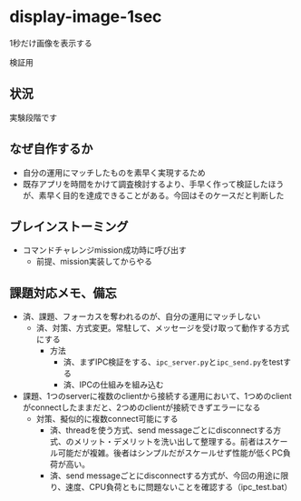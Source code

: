 # display-image-1sec
1秒だけ画像を表示する

検証用

## 状況
実験段階です

## なぜ自作するか
- 自分の運用にマッチしたものを素早く実現するため
- 既存アプリを時間をかけて調査検討するより、手早く作って検証したほうが、素早く目的を達成できることがある。今回はそのケースだと判断した

## ブレインストーミング
- コマンドチャレンジmission成功時に呼び出す
    - 前提、mission実装してからやる

## 課題対応メモ、備忘
- 済、課題、フォーカスを奪われるのが、自分の運用にマッチしない
    - 済、対策、方式変更。常駐して、メッセージを受け取って動作する方式にする
        - 方法
            - 済、まずIPC検証をする、`ipc_server.py`と`ipc_send.py`をtestする
            - 済、IPCの仕組みを組み込む
- 課題、1つのserverに複数のclientから接続する運用において、1つめのclientがconnectしたままだと、2つめのclientが接続できずエラーになる
    - 対策、擬似的に複数connect可能にする
        - 済、threadを使う方式、send messageごとにdisconnectする方式、のメリット・デメリットを洗い出して整理する。前者はスケール可能だが複雑。後者はシンプルだがスケールせず性能が低くPC負荷が高い。
        - 済、send messageごとにdisconnectする方式が、今回の用途に限り、速度、CPU負荷ともに問題ないことを確認する（ipc_test.bat）
